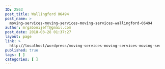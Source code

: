 ```yaml
---
ID: 2563
post_title: Wallingford 06494
post_name: >
  moving-services-moving-services-moving-services-wallingford-06494
author: mrgabonijeff@gmail.com
post_date: 2018-03-28 01:37:27
layout: page
link: >
  http://localhost/wordpress/moving-services-moving-services-moving-services-wallingford-06494/
published: true
tags: [ ]
categories: [ ]
---
```

